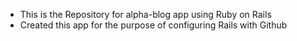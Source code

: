 - This is the Repository for alpha-blog app using Ruby on Rails
- Created this app for the purpose of configuring Rails with Github
